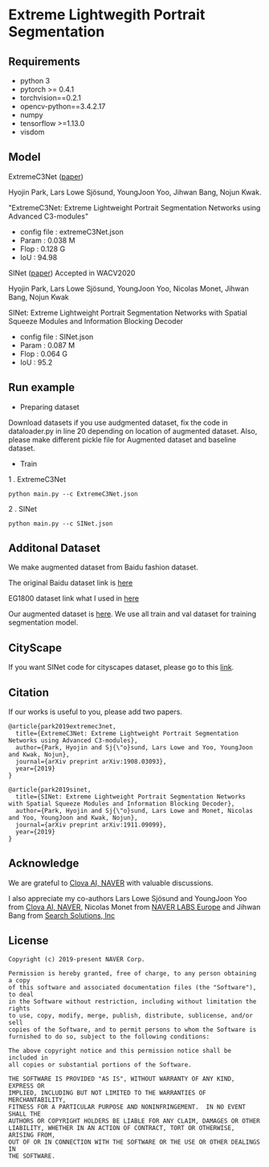 # Extreme Lightwegith Portrait Segmentation



## Requirements

- python 3
- pytorch >= 0.4.1
- torchvision==0.2.1
- opencv-python==3.4.2.17
- numpy
- tensorflow >=1.13.0
- visdom


## Model
ExtremeC3Net ([paper](https://arxiv.org/abs/1908.03093))

Hyojin Park, Lars Lowe Sjösund, YoungJoon Yoo, Jihwan Bang, Nojun Kwak.
 
"ExtremeC3Net: Extreme Lightweight Portrait Segmentation Networks using Advanced C3-modules"

- config file : extremeC3Net.json
- Param : 0.038 M
- Flop : 0.128 G
- IoU : 94.98

SINet ([paper](https://arxiv.org/abs/1911.09099)) Accepted in WACV2020 

Hyojin Park, Lars Lowe Sjösund, YoungJoon Yoo, Nicolas Monet, Jihwan Bang, Nojun Kwak

SINet: Extreme Lightweight Portrait Segmentation Networks with Spatial Squeeze Modules and Information Blocking Decoder

- config file : SINet.json
- Param : 0.087 M
- Flop : 0.064 G
- IoU : 95.2 
## Run example



- Preparing dataset

Download datasets 
if you use audgmented dataset, fix the code in dataloader.py in line 20 depending on location of augmented dataset.
Also, please make different pickle file for Augmented dataset and baseline dataset.

- Train

1 . ExtremeC3Net
   
```shell
python main.py --c ExtremeC3Net.json
```
2 . SINet 
   
```shell
python main.py --c SINet.json
```
 


## Additonal Dataset

We make augmented dataset from Baidu fashion dataset.

The original Baidu dataset link is [here](http://www.cbsr.ia.ac.cn/users/ynyu/dataset/)

EG1800 dataset link what I used in [here](https://drive.google.com/file/d/1QmMrv7h-NJHYMnFfsqzqAM8d-G1Tz7VV/view?usp=sharing) 

Our augmented dataset is [here](https://drive.google.com/file/d/1e9nJtGQYy1zdVLIDP7_xALUR1iwOaeuN/view?usp=sharing). 
We use all train and val dataset for training segmentation model. 

## CityScape
If you want SINet code for cityscapes dataset, please go to this [link](https://github.com/clovaai/c3_sinet).


## Citation
If our works is useful to you, please add two papers.
```shell
@article{park2019extremec3net,
  title={ExtremeC3Net: Extreme Lightweight Portrait Segmentation Networks using Advanced C3-modules},
  author={Park, Hyojin and Sj{\"o}sund, Lars Lowe and Yoo, YoungJoon and Kwak, Nojun},
  journal={arXiv preprint arXiv:1908.03093},
  year={2019}
}

@article{park2019sinet,
  title={SINet: Extreme Lightweight Portrait Segmentation Networks with Spatial Squeeze Modules and Information Blocking Decoder},
  author={Park, Hyojin and Sj{\"o}sund, Lars Lowe and Monet, Nicolas and Yoo, YoungJoon and Kwak, Nojun},
  journal={arXiv preprint arXiv:1911.09099},
  year={2019}
}

```

## Acknowledge
We are grateful to [Clova AI, NAVER](https://github.com/clovaai) with valuable discussions.

I also appreciate my co-authors Lars Lowe Sjösund and YoungJoon Yoo from  [Clova AI, NAVER](https://clova.ai/en/research/research-areas.html),
Nicolas Monet from [NAVER LABS Europe](https://europe.naverlabs.com/)
and Jihwan Bang from [Search Solutions, Inc](https://www.searchsolutions.co.kr/)


## License

```
Copyright (c) 2019-present NAVER Corp.

Permission is hereby granted, free of charge, to any person obtaining a copy
of this software and associated documentation files (the "Software"), to deal
in the Software without restriction, including without limitation the rights
to use, copy, modify, merge, publish, distribute, sublicense, and/or sell
copies of the Software, and to permit persons to whom the Software is
furnished to do so, subject to the following conditions:

The above copyright notice and this permission notice shall be included in
all copies or substantial portions of the Software.

THE SOFTWARE IS PROVIDED "AS IS", WITHOUT WARRANTY OF ANY KIND, EXPRESS OR
IMPLIED, INCLUDING BUT NOT LIMITED TO THE WARRANTIES OF MERCHANTABILITY,
FITNESS FOR A PARTICULAR PURPOSE AND NONINFRINGEMENT.  IN NO EVENT SHALL THE
AUTHORS OR COPYRIGHT HOLDERS BE LIABLE FOR ANY CLAIM, DAMAGES OR OTHER
LIABILITY, WHETHER IN AN ACTION OF CONTRACT, TORT OR OTHERWISE, ARISING FROM,
OUT OF OR IN CONNECTION WITH THE SOFTWARE OR THE USE OR OTHER DEALINGS IN
THE SOFTWARE.
```
